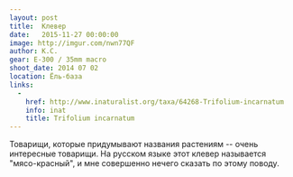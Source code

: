 ```yaml
---
layout: post
title:  Клевер
date:   2015-11-27 00:00:00
image: http://imgur.com/nwn77QF
author: К.С.
gear: E-300 / 35mm macro
shoot_date: 2014 07 02
location: Ёль-база
links:
  -
    href: http://www.inaturalist.org/taxa/64268-Trifolium-incarnatum
    info: inat
    title: Trifolium incarnatum
---
```


Товарищи, которые придумывают названия растениям -- очень интересные товарищи. На русском языке этот клевер называется "мясо-красный", и мне совершенно нечего сказать по этому поводу.
